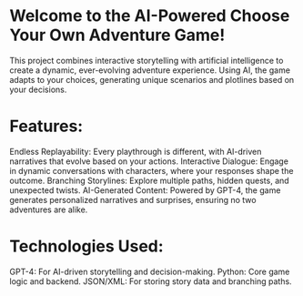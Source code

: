 # Welcome to the AI-Powered Choose Your Own Adventure Game! 
This project combines interactive storytelling with artificial intelligence to create a dynamic, ever-evolving adventure experience. Using AI, the game adapts to your choices, generating unique scenarios and plotlines based on your decisions.

# Features:
Endless Replayability: Every playthrough is different, with AI-driven narratives that evolve based on your actions.
Interactive Dialogue: Engage in dynamic conversations with characters, where your responses shape the outcome.
Branching Storylines: Explore multiple paths, hidden quests, and unexpected twists.
AI-Generated Content: Powered by GPT-4, the game generates personalized narratives and surprises, ensuring no two adventures are alike.

# Technologies Used:
GPT-4: For AI-driven storytelling and decision-making.
Python: Core game logic and backend.
JSON/XML: For storing story data and branching paths.
